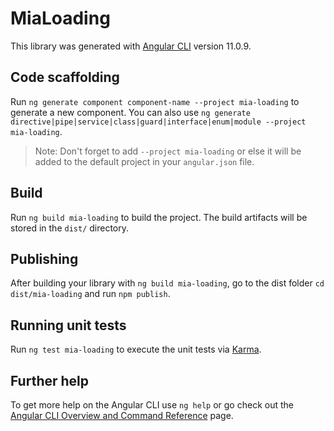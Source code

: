 # MiaLoading

This library was generated with [Angular CLI](https://github.com/angular/angular-cli) version 11.0.9.

## Code scaffolding

Run `ng generate component component-name --project mia-loading` to generate a new component. You can also use `ng generate directive|pipe|service|class|guard|interface|enum|module --project mia-loading`.
> Note: Don't forget to add `--project mia-loading` or else it will be added to the default project in your `angular.json` file. 

## Build

Run `ng build mia-loading` to build the project. The build artifacts will be stored in the `dist/` directory.

## Publishing

After building your library with `ng build mia-loading`, go to the dist folder `cd dist/mia-loading` and run `npm publish`.

## Running unit tests

Run `ng test mia-loading` to execute the unit tests via [Karma](https://karma-runner.github.io).

## Further help

To get more help on the Angular CLI use `ng help` or go check out the [Angular CLI Overview and Command Reference](https://angular.io/cli) page.
